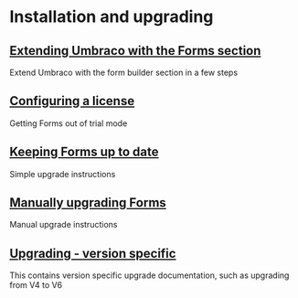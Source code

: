 # Installation and upgrading

## [Extending Umbraco with the Forms section](Install)
Extend Umbraco with the form builder section in a few steps  

## [Configuring a license](license.md)
Getting Forms out of trial mode

## [Keeping Forms up to date](Upgrade.md)
Simple upgrade instructions

## [Manually upgrading Forms](ManualUpgrade.md)
Manual upgrade instructions

## [Upgrading - version specific](Version-Specific.md)
This contains version specific upgrade documentation, such as upgrading from V4 to V6